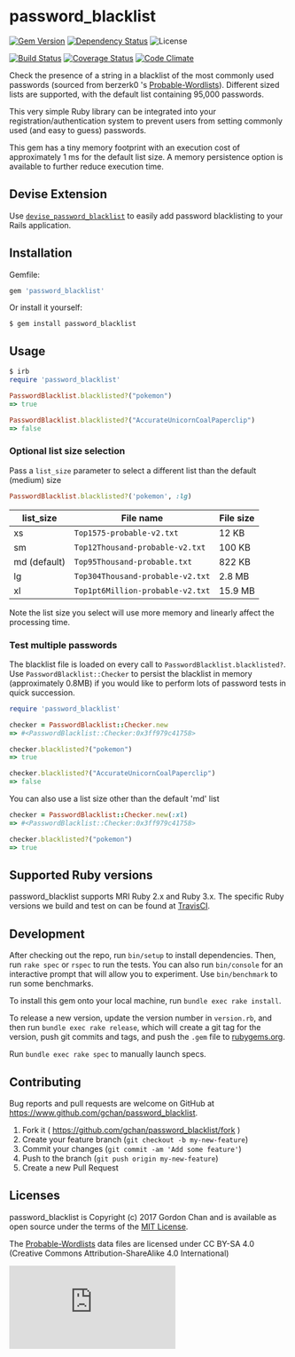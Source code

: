 # password_blacklist
[![Gem Version](https://badge.fury.io/rb/password_blacklist.svg)](http://badge.fury.io/rb/password_blacklist) [![Dependency Status](https://gemnasium.com/gchan/password_blacklist.svg?branch=main)](https://gemnasium.com/gchan/password_blacklist) ![License](https://img.shields.io/badge/license-MIT-blue.svg)

[![Build Status](https://travis-ci.org/gchan/password_blacklist.svg?branch=main)](https://travis-ci.org/gchan/password_blacklist) [![Coverage Status](https://coveralls.io/repos/gchan/password_blacklist/badge.svg?branch=main)](https://coveralls.io/r/gchan/password_blacklist?branch=main) [![Code Climate](https://codeclimate.com/github/gchan/password_blacklist/badges/gpa.svg)](https://codeclimate.com/github/gchan/password_blacklist)

Check the presence of a string in a blacklist of the most commonly used passwords (sourced from berzerk0
's [Probable-Wordlists](https://github.com/berzerk0/Probable-Wordlists)). Different sized lists are
supported, with the default list containing 95,000 passwords.

This very simple Ruby library can be integrated into your registration/authentication system to prevent users from setting commonly used (and easy to guess) passwords.

This gem has a tiny memory footprint with an execution cost of approximately 1 ms for the default list size. A memory persistence option is available to further reduce execution time.

## Devise Extension

Use [`devise_password_blacklist`](https://www.github.com/gchan/devise_password_blacklist) to easily add password blacklisting to your Rails application.

## Installation

Gemfile:

```ruby
gem 'password_blacklist'
```

Or install it yourself:

    $ gem install password_blacklist

## Usage

```ruby
$ irb
require 'password_blacklist'

PasswordBlacklist.blacklisted?("pokemon")
=> true

PasswordBlacklist.blacklisted?("AccurateUnicornCoalPaperclip")
=> false
```
### Optional list size selection

Pass a `list_size` parameter to select a different list than the default (medium) size

```ruby
PasswordBlacklist.blacklisted?('pokemon', :lg)
```

| list_size    | File name                        | File size |
| ----         | ----                             | ----      |
| xs           | `Top1575-probable-v2.txt`        | 12 KB     |
| sm           | `Top12Thousand-probable-v2.txt`  | 100 KB    |
| md (default) | `Top95Thousand-probable.txt`     | 822 KB    |
| lg           | `Top304Thousand-probable-v2.txt` | 2.8 MB    |
| xl           | `Top1pt6Million-probable-v2.txt` | 15.9 MB   |

Note the list size you select will use more memory and linearly affect
the processing time.

### Test multiple passwords

The blacklist file is loaded on every call to `PasswordBlacklist.blacklisted?`. Use `PasswordBlacklist::Checker` to persist the blacklist in memory (approximately 0.8MB) if you would like to perform lots of password tests in quick succession.

```ruby
require 'password_blacklist'

checker = PasswordBlacklist::Checker.new
=> #<PasswordBlacklist::Checker:0x3ff979c41758>

checker.blacklisted?("pokemon")
=> true

checker.blacklisted?("AccurateUnicornCoalPaperclip")
=> false
```

You can also use a list size other than the default 'md' list

```ruby
checker = PasswordBlacklist::Checker.new(:xl)
=> #<PasswordBlacklist::Checker:0x3ff979c41758>

checker.blacklisted?("pokemon")
=> true
```

## Supported Ruby versions

password_blacklist supports MRI Ruby 2.x and Ruby 3.x. The specific Ruby versions we build and test on can be found at [TravisCI](https://travis-ci.org/gchan/password_blacklist).

## Development

After checking out the repo, run `bin/setup` to install dependencies. Then, run `rake spec` or `rspec` to run the tests. You can also run `bin/console` for an interactive prompt that will allow you to experiment. Use `bin/benchmark` to run some benchmarks.

To install this gem onto your local machine, run `bundle exec rake install`.

To release a new version, update the version number in `version.rb`, and then run `bundle exec rake release`, which will create a git tag for the version, push git commits and tags, and push the `.gem` file to [rubygems.org](https://rubygems.org).

Run `bundle exec rake spec` to manually launch specs.

## Contributing

Bug reports and pull requests are welcome on GitHub at https://www.github.com/gchan/password_blacklist.

1. Fork it ( https://github.com/gchan/password_blacklist/fork )
2. Create your feature branch (`git checkout -b my-new-feature`)
3. Commit your changes (`git commit -am 'Add some feature'`)
4. Push to the branch (`git push origin my-new-feature`)
5. Create a new Pull Request

## Licenses

password_blacklist is Copyright (c) 2017 Gordon Chan and is available as open source under the terms of the [MIT License](http://opensource.org/licenses/MIT).

The [Probable-Wordlists](https://github.com/berzerk0/Probable-Wordlists) data files are licensed under CC BY-SA 4.0 (Creative Commons Attribution-ShareAlike 4.0 International)

[![Analytics](https://ga-beacon.appspot.com/UA-70790190-2/password_blacklist/README.md?flat)](https://github.com/igrigorik/ga-beacon)
